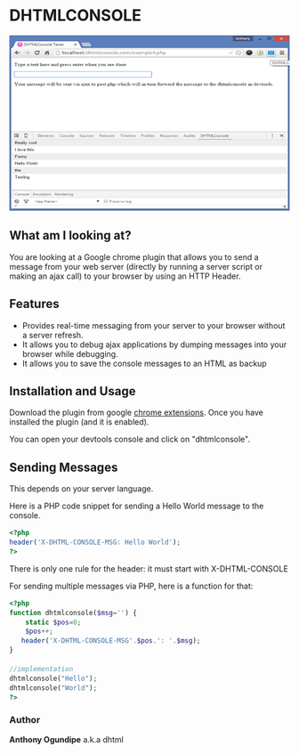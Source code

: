 # DHTMLCONSOLE 

![Screenshot](https://raw.githubusercontent.com/dhtml/dhtml.github.io/master/dhtmlconsole/screen1.png)

## What am I looking at?

You are looking at a Google chrome plugin that allows you to send a message from your web server (directly by running a server script or making an ajax call) 
to your browser by using an HTTP Header.

## Features
 * Provides real-time messaging from your server to your browser without a server refresh.
 * It allows you to debug ajax applications by dumping messages into your browser while debugging.
 * It allows you to save the console messages to an HTML as backup


## Installation and Usage

Download the plugin from google [chrome extensions](https://github.com/dhtml). Once you have installed the plugin (and it is enabled).

You can open your devtools console and click on "dhtmlconsole".

## Sending Messages
This depends on your server language.

Here is a PHP code snippet for sending a Hello World message to the console.

```php
<?php
header('X-DHTML-CONSOLE-MSG: Hello World');
?>
```
There is only one rule for the header: it must start with X-DHTML-CONSOLE

For sending multiple messages via PHP, here is a function for that:
```php
<?php
function dhtmlconsole($msg='') {
	static $pos=0;
	$pos++;
   header('X-DHTML-CONSOLE-MSG'.$pos.': '.$msg);
}

//implementation
dhtmlconsole("Hello");
dhtmlconsole("World");
?>
```


### Author

**Anthony Ogundipe** a.k.a dhtml
